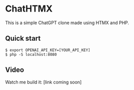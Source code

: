 # ChatHTMX

This is a simple ChatGPT clone made using HTMX and PHP.

## Quick start

```shell
$ export OPENAI_API_KEY=[YOUR_API_KEY]
$ php -S localhost:8080
```

## Video

Watch me build it: [link coming soon]
